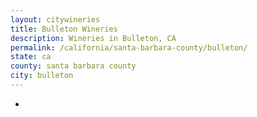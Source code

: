 ```yaml
---
layout: citywineries
title: Bulleton Wineries
description: Wineries in Bulleton, CA
permalink: /california/santa-barbara-county/bulleton/
state: ca
county: santa barbara county
city: bulleton
---
```

-
